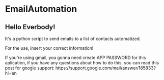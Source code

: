 # EmailAutomation
<h2>Hello Everbody!</h2>
<p>It's a python script to send emails to a list of contacts automatized.</p>

<p>For the use, insert your correct information!</p> 
<p>If you're using gmail, you gonna need create APP PASSWORD for this aplication, if you have any questions about how to do this, you can read this post for google support: https://support.google.com/mail/answer/185833?hl=en </p>
